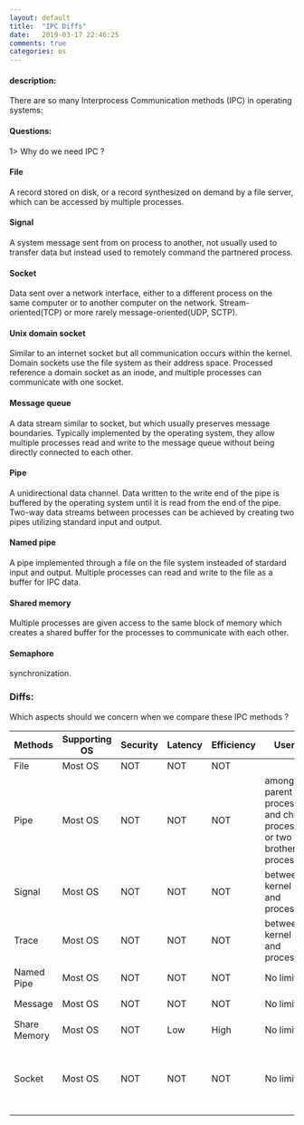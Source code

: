 ```yaml
---
layout: default
title:  "IPC Diffs"
date:   2019-03-17 22:46:25
comments: true
categories: os
---
```


#### description:  
There are so many Interprocess Communication methods (IPC) in operating systems:  

#### Questions:  
1> Why do we need IPC ?  

#### File  
A record stored on disk, or a record synthesized on demand by a file server, which can be accessed by multiple processes.  

#### Signal  
A system message sent from on process to another, not usually used to transfer data but instead used to remotely command the partnered process.  

#### Socket  
Data sent over a network interface, either to a different process on the same computer or to another computer on the network. Stream-oriented(TCP) or more rarely message-oriented(UDP, SCTP).  

#### Unix domain socket  
Similar to an internet socket but all communication occurs within the kernel. Domain sockets use the file system as their address space. Processed reference a domain socket as an inode, and multiple processes can communicate with one socket.  

#### Message queue  
A data stream similar to socket, but which usually preserves message boundaries. Typically implemented by the operating system, they allow multiple processes read and write to the message queue without being directly connected to each other.  

#### Pipe  
A unidirectional data channel. Data written to the write end of the pipe is buffered by the operating system until it is read from the end of the pipe. Two-way data streams between processes can be achieved by creating two pipes utilizing standard input and output.  

#### Named pipe  
A pipe implemented through a file on the file system insteaded of stardard input and output. Multiple processes can read and write to the file as a buffer for IPC data.  

#### Shared memory 
Multiple processes are given access to the same block of memory which creates a shared buffer for the processes to communicate with each other.  

#### Semaphore  
synchronization.  




### Diffs:  
Which aspects should we concern when we compare these IPC methods ?

| Methods | Supporting OS | Security | Latency | Efficiency | Users | Direction | Characteristic |
| ---- | ---- | ---- | ---- | ---- | ---- | ---- | ----- |
| File | Most OS | NOT | NOT | NOT | | | |
| Pipe | Most OS | NOT | NOT | NOT | among parent process and child process or two brother processes | One-way | |
| Signal | Most OS | NOT | NOT | NOT | between kernel and process | One-way | |
| Trace | Most OS | NOT | NOT | NOT | between kernel and process | One-way | |
| Named Pipe | Most OS | NOT | NOT | NOT | No limit | Two-way | |
| Message | Most OS | NOT | NOT | NOT | No limit | Two-way | |
| Share Memory | Most OS | NOT | Low | High | No limit | Two-way | |
| Socket | Most OS | NOT | NOT | NOT | No limit | Two-way | can among processes in different computer through network |
